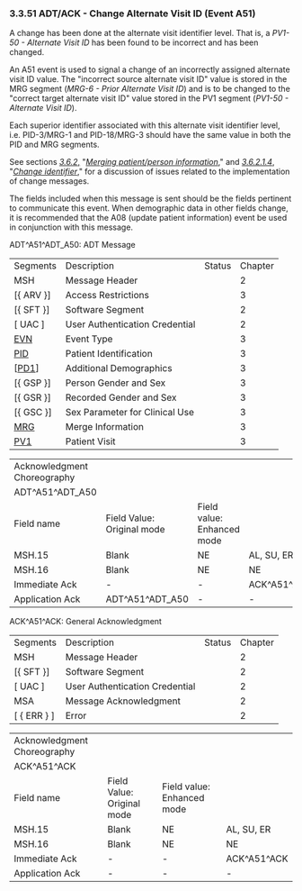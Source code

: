 ### 3.3.51 ADT/ACK - Change Alternate Visit ID (Event A51)

A change has been done at the alternate visit identifier level. That is, a _PV1-50 - Alternate Visit ID_ has been found to be incorrect and has been changed.

An A51 event is used to signal a change of an incorrectly assigned alternate visit ID value. The "incorrect source alternate visit ID" value is stored in the MRG segment (_MRG-6 - Prior Alternate Visit ID_) and is to be changed to the "correct target alternate visit ID" value stored in the PV1 segment (_PV1-50 - Alternate Visit ID_).

Each superior identifier associated with this alternate visit identifier level, i.e. PID-3/MRG-1 and PID-18/MRG-3 should have the same value in both the PID and MRG segments.

See sections [_3.6.2_&#44;](#merging-patientperson-information) "[_Merging patient/person information_](#merging-patientperson-information)," and [_3.6.2.1.4_](#change-identifier), "[_Change identifier_](#change-identifier)," for a discussion of issues related to the implementation of change messages.

The fields included when this message is sent should be the fields pertinent to communicate this event. When demographic data in other fields change, it is recommended that the A08 (update patient information) event be used in conjunction with this message.

ADT^A51^ADT_A50: ADT Message

|     |     |     |     |
| --- | --- | --- | --- |
| Segments | Description | Status | Chapter |
| MSH | Message Header |  | 2 |
| [\{ ARV }] | Access Restrictions |  | 3 |
| [\{ SFT }] | Software Segment |  | 2 |
| [ UAC ] | User Authentication Credential |  | 2 |
| [EVN](#EVN) | Event Type |  | 3 |
| [PID](#_Hlt479197644) | Patient Identification |  | 3 |
| [[PD1](#_Hlt479197572)] | Additional Demographics |  | 3 |
| [\{ GSP }] | Person Gender and Sex |  | 3 |
| [\{ GSR }] | Recorded Gender and Sex |  | 3 |
| [\{ GSC }] | Sex Parameter for Clinical Use |  | 3 |
| [MRG](#MRG) | Merge Information |  | 3 |
| [PV1](#_Hlt476040270) | Patient Visit |  | 3 |

|     |     |     |     |     |     |
| --- | --- | --- | --- | --- | --- |
| Acknowledgment Choreography |  |  |  |  |  |
| ADT^A51^ADT_A50 |  |  |  |  |  |
| Field name | Field Value: Original mode | Field value: Enhanced mode |  |  |  |
| MSH.15 | Blank | NE | AL, SU, ER | NE | AL, SU, ER |
| MSH.16 | Blank | NE | NE | AL, SU, ER | AL, SU, ER |
| Immediate Ack | - | - | ACK^A51^ACK | - | ACK^A51^ACK |
| Application Ack | ADT^A51^ADT_A50 | - | - | ACK^A51^ACK | ACK^A51^ACK |

ACK^A51^ACK: General Acknowledgment

|     |     |     |     |
| --- | --- | --- | --- |
| Segments | Description | Status | Chapter |
| MSH | Message Header |  | 2 |
| [\{ SFT }] | Software Segment |  | 2 |
| [ UAC ] | User Authentication Credential |  | 2 |
| MSA | Message Acknowledgment |  | 2 |
| [ \{ ERR } ] | Error |  | 2 |

|     |     |     |     |
| --- | --- | --- | --- |
| Acknowledgment Choreography |  |  |  |
| ACK^A51^ACK |  |  |  |
| Field name | Field Value: Original mode | Field value: Enhanced mode |  |
| MSH.15 | Blank | NE | AL, SU, ER |
| MSH.16 | Blank | NE | NE |
| Immediate Ack | - | - | ACK^A51^ACK |
| Application Ack | - | - | - |
